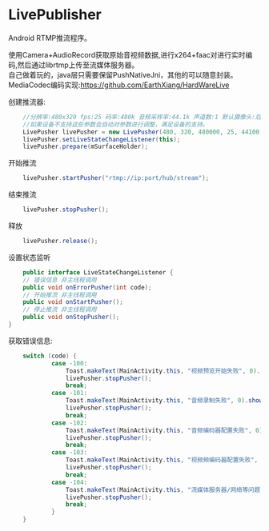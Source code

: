 # LivePublisher
Android RTMP推流程序。

使用Camera+AudioRecord获取原始音视频数据,进行x264+faac对进行实时编码,然后通过librtmp上传至流媒体服务器。	
自己做着玩的，java层只需要保留PushNativeJni，其他的可以随意封装。
MediaCodec编码实现:https://github.com/EarthXiang/HardWareLive

创建推流器:
```java  
    //分辨率:480x320 fps:25 码率:480k 音频采样率:44.1k 声道数:1 默认摄像头:后置
    //如果设备不支持这些参数会自动对参数进行调整，满足设备的支持。
    LivePusher livePusher = new LivePusher(480, 320, 480000, 25, 44100, 1,CameraInfo.CAMERA_FACING_BACK); 
	livePusher.setLiveStateChangeListener(this);  
	livePusher.prepare(mSurfaceHolder);
```
开始推流
```java
    livePusher.startPusher("rtmp://ip:port/hub/stream");
```
结束推流
```java
    livePusher.stopPusher();
```
释放
```java
    livePusher.release();
```
设置状态监听
```java
	public interface LiveStateChangeListener {
	// 错误信息 非主线程调用
	public void onErrorPusher(int code);
	// 开始推流 非主线程调用
	public void onStartPusher();
	// 停止推流 非主线程调用
	public void onStopPusher();
}
```
获取错误信息:
```java
   	switch (code) {
			case -100:
				Toast.makeText(MainActivity.this, "视频预览开始失败", 0).show();
				livePusher.stopPusher();
				break;
			case -101:
				Toast.makeText(MainActivity.this, "音频录制失败", 0).show();
				livePusher.stopPusher();
				break;
			case -102:
				Toast.makeText(MainActivity.this, "音频编码器配置失败", 0).show();
				livePusher.stopPusher();
				break;
			case -103:
				Toast.makeText(MainActivity.this, "视频频编码器配置失败", 0).show();
				livePusher.stopPusher();
				break;
			case -104:
				Toast.makeText(MainActivity.this, "流媒体服务器/网络等问题", 0).show();
				livePusher.stopPusher();
				break;
			}
	}
```
